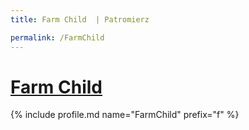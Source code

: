 ```yaml
---
title: Farm Child  | Patromierz

permalink: /FarmChild
---
```


# [Farm Child ](https://patronite.pl/FarmChild)

{% include profile.md name="FarmChild" prefix="f" %}
